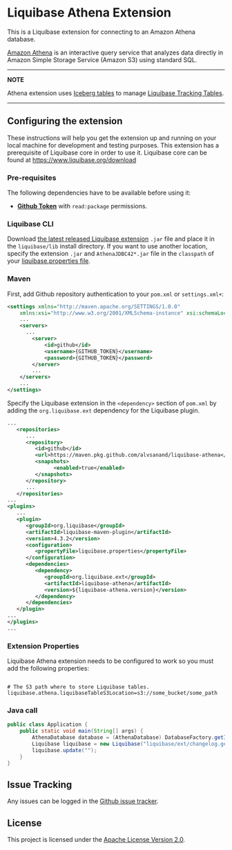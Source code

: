 # Liquibase Athena Extension

This is a Liquibase extension for connecting to an Amazon Athena database.

[Amazon Athena](https://docs.aws.amazon.com/athena/latest/ug/what-is.html) is an interactive query service that analyzes data directly in Amazon Simple Storage Service (Amazon S3) using standard SQL.

---
**NOTE**

Athena extension uses [Iceberg tables](https://docs.aws.amazon.com/athena/latest/ug/querying-iceberg.html) to manage [Liquibase Tracking Tables](https://docs.liquibase.com/concepts/tracking-tables/tracking-tables.html).

---

## Configuring the extension

These instructions will help you get the extension up and running on your local machine for development and testing purposes. This extension has a prerequisite of Liquibase core in order to use it. Liquibase core can be found at <https://www.liquibase.org/download>

### Pre-requisites

The following dependencies have to be available before using it:

* **[Github Token](https://docs.github.com/en/packages/learn-github-packages/about-permissions-for-github-packages)** with ```read:package``` permissions.

### Liquibase CLI

Download [the latest released Liquibase extension](https://github.com/alvsanand/liquibase-athena/releases) `.jar` file and place it in the `liquibase/lib` install directory. If you want to use another location, specify the extension `.jar` and `AthenaJDBC42*.jar` file in the `classpath` of your [liquibase.properties file](https://docs.liquibase.com/workflows/liquibase-community/creating-config-properties.html).

### Maven

First, add Github repository authentication to your ```pom.xml``` or ```settings.xml+```:

```xml  
<settings xmlns="http://maven.apache.org/SETTINGS/1.0.0"
    xmlns:xsi="http://www.w3.org/2001/XMLSchema-instance" xsi:schemaLocation="http://maven.apache.org/SETTINGS/1.0.0 https://maven.apache.org/xsd/settings-1.0.0.xsd">
    ...
    <servers>
      ...
        <server>
            <id>github</id>
            <username>{GITHUB_TOKEN}</username>
            <password>{GITHUB_TOKEN}</password>
        </server>
        ...
    </servers>
    ...
</settings>
```

Specify the Liquibase extension in the `<dependency>` section of ```pom.xml``` by adding the `org.liquibase.ext` dependency for the Liquibase plugin.

```xml
...
   <repositories>
      ...
      <repository>
         <id>github</id>
         <url>https://maven.pkg.github.com/alvsanand/liquibase-athena</url>
         <snapshots>
               <enabled>true</enabled>
         </snapshots>
      </repository>
      ...
   </repositories>
...
<plugins>
   ...
   <plugin>
      <groupId>org.liquibase</groupId>
      <artifactId>liquibase-maven-plugin</artifactId>
      <version>4.3.2</version>
      <configuration>
         <propertyFile>liquibase.properties</propertyFile>
      </configuration>
      <dependencies>
         <dependency>
            <groupId>org.liquibase.ext</groupId>
            <artifactId>liquibase-athena</artifactId>
            <version>${liquibase-athena.version}</version>
         </dependency>
      </dependencies>
   </plugin>
...
</plugins>
...
```

### Extension Properties

Liquibase Athena extension needs to be configured to work so you must add the following properties:

```properties

# The S3 path where to store Liquibase tables.
liquibase.athena.liquibaseTableS3Location=s3://some_bucket/some_path
```
  
### Java call
  
```java
public class Application {
    public static void main(String[] args) {
        AthenaDatabase database = (AthenaDatabase) DatabaseFactory.getInstance().openDatabase(url, null, null, null, null);
        Liquibase liquibase = new Liquibase("liquibase/ext/changelog.generic.test.xml", new ClassLoaderResourceAccessor(), database);
        liquibase.update("");
    }
}
```

## Issue Tracking

Any issues can be logged in the [Github issue tracker](https://github.com/alvsanand/liquibase-athena/issues).

## License

This project is licensed under the [Apache License Version 2.0](https://www.apache.org/licenses/LICENSE-2.0.html).
